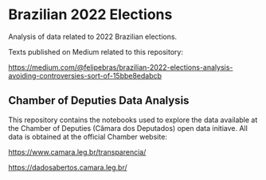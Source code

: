 # Brazilian 2022 Elections
Analysis of data related to 2022 Brazilian elections.

Texts published on Medium related to this repository:

https://medium.com/@felipebras/brazilian-2022-elections-analysis-avoiding-controversies-sort-of-15bbe8edabcb

## Chamber of Deputies Data Analysis
This repository contains the notebooks used to explore the data available at the Chamber of Deputies (Câmara dos Deputados) open data initiave. All data is obtained at the official Chamber website:

https://www.camara.leg.br/transparencia/

https://dadosabertos.camara.leg.br/
